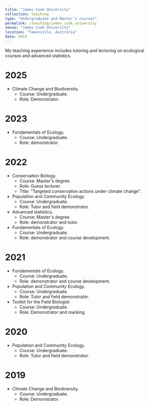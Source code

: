 ```yaml
---
title: "James Cook University"
collection: teaching
type: "Undergraduate and Master's courses"
permalink: /teaching/james_cook_university
venue: "James Cook University"
location: "Townsville, Australia"
date: 2019
---
```


My teaching experience includes tutoring and lecturing on ecological courses and advanced statistics.

2025
======
- Climate Change and Biodiversity. 
  - Course: Undergraduate. 
  - Role: Demonstrator.

2023
======
- Fundamentals of Ecology.
  - Course: Undergraduate.
  - Role: demonstrator.
 
2022
======
- Conservation Biology. 
  - Course: Master's degree. 
  - Role: Guess lecturer. 
  - Title: "Targeted conservation actions under climate change".
- Population and Community Ecology. 
  - Course: Undergraduate. 
  - Role: Tutor and field demonstrator.
- Advanced statistics. 
  - Course: Master's degree. 
  - Role: demonstrator and tutor.
- Fundamentals of Ecology.
  - Course: Undergraduate.
  - Role: demonstrator and course development.

2021
======
- Fundamentals of Ecology.
  - Course: Undergraduate.
  - Role: demonstrator and course development.
- Population and Community Ecology. 
  - Course: Undergraduate. 
  - Role: Tutor and field demonstrator.
- Toolkit for the Field Biologist
  - Course: Undergraduate.
  - Role: Demonstrator and marking. 

2020
======
- Population and Community Ecology. 
  - Course: Undergraduate. 
  - Role: Tutor and field demonstrator.

2019
======
- Climate Change and Biodiversity. 
  - Course: Undergraduate. 
  - Role: Demonstrator.
